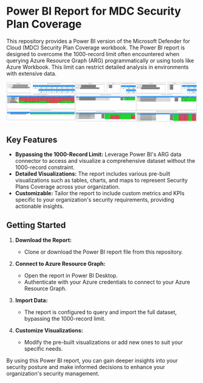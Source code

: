 # Power BI Report for MDC Security Plan Coverage

This repository provides a Power BI version of the Microsoft Defender for Cloud (MDC) Security Plan Coverage workbook. The Power BI report is designed to overcome the 1000-record limit often encountered when querying Azure Resource Graph (ARG) programmatically or using tools like Azure Workbook. This limit can restrict detailed analysis in environments with extensive data.

![MDC Coverage](./mdc-coverage.png)

## Key Features

- **Bypassing the 1000-Record Limit:** Leverage Power BI's ARG data connector to access and visualize a comprehensive dataset without the 1000-record constraint.
- **Detailed Visualizations:** The report includes various pre-built visualizations such as tables, charts, and maps to represent Security Plans Coverage across your organization.
- **Customizable:** Tailor the report to include custom metrics and KPIs specific to your organization's security requirements, providing actionable insights.

## Getting Started

1. **Download the Report:** 
   - Clone or download the Power BI report file from this repository.

2. **Connect to Azure Resource Graph:**
   - Open the report in Power BI Desktop.
   - Authenticate with your Azure credentials to connect to your Azure Resource Graph.

3. **Import Data:**
   - The report is configured to query and import the full dataset, bypassing the 1000-record limit.

4. **Customize Visualizations:**
   - Modify the pre-built visualizations or add new ones to suit your specific needs.

By using this Power BI report, you can gain deeper insights into your security posture and make informed decisions to enhance your organization's security management.


